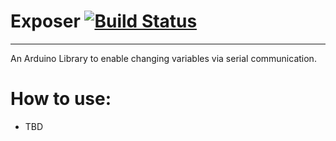 # Exposer [![Build Status](https://travis-ci.org/Williangalvani/Exposer.svg)](https://travis-ci.org/Williangalvani/Exposer)
---
An Arduino Library to enable changing variables via serial communication.

# How to use:
- TBD

